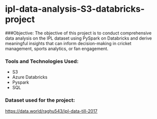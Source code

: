 # ipl-data-analysis-S3-databricks-project
###Objective: 
The objective of this project is to conduct comprehensive data analysis on the IPL dataset using PySpark on Databricks and derive meaningful insights that can inform decision-making in cricket management, sports analytics, or fan engagement.

### Tools and Technologies Used:
- S3
- Azure Databricks
- Pyspark
- SQL
### Dataset used for the project:
https://data.world/raghu543/ipl-data-till-2017